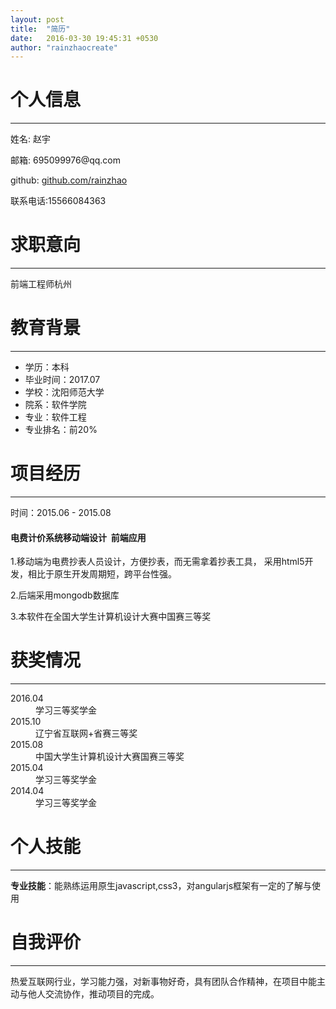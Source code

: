 ```yaml
---
layout: post
title:  "简历"
date:   2016-03-30 19:45:31 +0530
author: "rainzhaocreate"
---
```

<link rel="stylesheet" type="text/css" href="{{site.url}}/css/mystyle.css">
<div class="mycard">
  <div class="titles">
    <h1>个人信息</h1>
    <hr>
  </div>
  <div class="mes common">
    <p>姓名: 赵宇</p>
    <p>邮箱: 695099976@qq.com</p>
    <p>github: <a href="http://github.com/rainzhao">github.com/rainzhao</a></p>
    <p>联系电话:15566084363</p>
  </div>
</div>

<div class="myWilling">
  <div class="titles">
    <h1>求职意向</h1>
    <hr>
  </div>
  <div class="common">
    <span>前端工程师<span>杭州</span></span>
  </div>
</div>

<div class="myEducate">
  <div class="titles">
    <h1>教育背景</h1>
    <hr>
  </div>
  <div class="common">
    <ul>
      <li>学历：本科</li>
      <li>毕业时间：2017.07</li>
      <li>学校：沈阳师范大学</li>
      <li>院系：软件学院</li>
      <li>专业：软件工程</li>
      <li>专业排名：前20%</li>
    </ul>
  </div>
</div>

<div class="myExp">
  <div class="titles">
    <h1>项目经历</h1>
    <hr>
  </div>
  <div class="myExp_page common">
    <p>时间：2015.06 - 2015.08</p>
    <h4>电费计价系统移动端设计&nbsp;&nbsp;前端应用</h4>
    <p>1.移动端为电费抄表人员设计，方便抄表，而无需拿着抄表工具，
    采用html5开发，相比于原生开发周期短，跨平台性强。</p>
    <p>2.后端采用mongodb数据库</p>
    <p>3.本软件在全国大学生计算机设计大赛中国赛三等奖</p>
  </div>
</div>

<div class="myHonor">
  <div class="titles">
    <h1>获奖情况</h1>
    <hr>
  </div>
  <div class="common">
    <dl>
      <dt>2016.04</dt>
      <dd>学习三等奖学金</dd>
      <dt>2015.10</dt>
      <dd>辽宁省互联网+省赛三等奖</dd>
      <dt>2015.08</dt>
      <dd>中国大学生计算机设计大赛国赛三等奖</dd>
      <dt>2015.04</dt>
      <dd>学习三等奖学金</dd>
      <dt>2014.04</dt>
      <dd>学习三等奖学金</dd>
    </dl>
  </div>
</div>

<div class="myskill">
  <div class="titles">
    <h1>个人技能</h1>
    <hr>
  </div>
  <div class="common">
    <p><strong>专业技能</strong>：能熟练运用原生javascript,css3，对angularjs框架有一定的了解与使用</p>
  </div>
</div>
  
<div class="mySelfkonw">
  <div class="titles">
    <h1>自我评价</h1>
    <hr>
  </div>
  <div class="common">
    <p>热爱互联网行业，学习能力强，对新事物好奇，具有团队合作精神，在项目中能主动与他人交流协作，推动项目的完成。</p>
  </div>
</div>